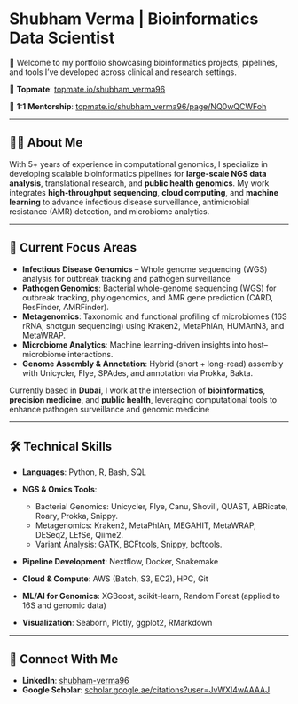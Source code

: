 # Shubham Verma | Bioinformatics Data Scientist

🚀 Welcome to my portfolio showcasing bioinformatics projects, pipelines, and tools I’ve developed across clinical and research settings.

🔗 **Topmate**: [topmate.io/shubham_verma96](https://topmate.io/shubham_verma96)

🔗 **1:1 Mentorship**: [topmate.io/shubham_verma96/page/NQ0wQCWFoh](https://topmate.io/shubham_verma96/page/NQ0wQCWFoh)

---

## 👨‍💻 About Me

With 5+ years of experience in computational genomics, I specialize in developing scalable bioinformatics pipelines for **large-scale NGS data analysis**, translational research, and **public health genomics**. My work integrates **high-throughput sequencing**, **cloud computing**, and **machine learning** to advance infectious disease surveillance, antimicrobial resistance (AMR) detection, and microbiome analytics.

---

## 🔬 Current Focus Areas

- **Infectious Disease Genomics** – Whole genome sequencing (WGS) analysis for outbreak tracking and pathogen surveillance  
- **Pathogen Genomics**: Bacterial whole-genome sequencing (WGS) for outbreak tracking, phylogenomics, and AMR gene prediction (CARD, ResFinder, AMRFinder).
- **Metagenomics**: Taxonomic and functional profiling of microbiomes (16S rRNA, shotgun sequencing) using Kraken2, MetaPhlAn, HUMAnN3, and MetaWRAP.
- **Microbiome Analytics**: Machine learning-driven insights into host–microbiome interactions.
- **Genome Assembly & Annotation**: Hybrid (short + long-read) assembly with Unicycler, Flye, SPAdes, and annotation via Prokka, Bakta.

Currently based in **Dubai**, I work at the intersection of **bioinformatics**, **precision medicine**, and **public health**, leveraging computational tools to enhance pathogen surveillance and genomic medicine

---

## 🛠️ Technical Skills

- **Languages**: Python, R, Bash, SQL  
- **NGS & Omics Tools**:
    - Bacterial Genomics: Unicycler, Flye, Canu, Shovill, QUAST, ABRicate, Roary, Prokka, Snippy.
    - Metagenomics: Kraken2, MetaPhlAn, MEGAHIT, MetaWRAP, DESeq2, LEfSe, Qiime2.
    - Variant Analysis: GATK, BCFtools, Snippy, bcftools.

- **Pipeline Development**: Nextflow, Docker, Snakemake  
- **Cloud & Compute**: AWS (Batch, S3, EC2), HPC, Git  
- **ML/AI for Genomics**: XGBoost, scikit-learn, Random Forest (applied to 16S and genomic data)  
- **Visualization**: Seaborn, Plotly, ggplot2, RMarkdown  

---

## 🔗 Connect With Me

- **LinkedIn**: [shubham-verma96](https://www.linkedin.com/in/shubham-verma96/)
- **Google Scholar**: [scholar.google.ae/citations?user=JvWXI4wAAAAJ](https://scholar.google.ae/citations?user=JvWXI4wAAAAJ&hl=en)


